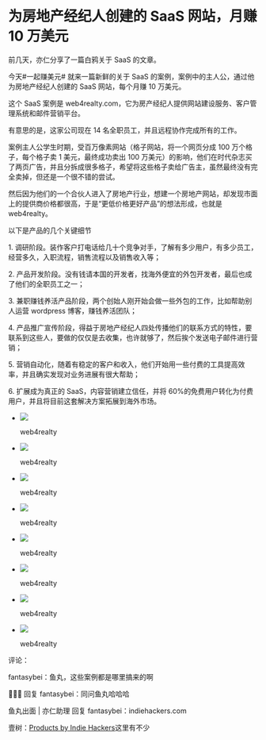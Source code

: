# 为房地产经纪人创建的 SaaS 网站，月赚 10 万美元

前几天，亦仁分享了一篇白鸦关于 SaaS 的文章。

今天#一起赚美元# 就来一篇新鲜的关于 SaaS 的案例，案例中的主人公，通过他为房地产经纪人创建的 SaaS 网站，每个月赚 10 万美元。

这个 SaaS 案例是 web4realty.com，它为房产经纪人提供网站建设服务、客户管理系统和邮件营销平台。

有意思的是，这家公司现在 14 名全职员工，并且远程协作完成所有的工作。

案例主人公学生时期，受百万像素网站（格子网站，将一个网页分成 100 万个格子，每个格子卖 1 美元，最终成功卖出 100 万美元）的影响，他们在时代杂志买了两页广告，并且分拆成很多格子，希望将这些格子卖给广告主，虽然最终没有完全卖掉，但还是一个很不错的尝试。

然后因为他们的一个合伙人进入了房地产行业，想建一个房地产网站，却发现市面上的提供商价格都很高，于是“更低价格更好产品”的想法形成，也就是 web4realty。

以下是产品的几个关键细节

1\. 调研阶段。装作客户打电话给几十个竞争对手，了解有多少用户，有多少员工，经营多久，入职流程，销售流程以及销售收入等；

2\. 产品开发阶段。没有钱请本国的开发者，找海外便宜的外包开发者，最后也成了他们的全职员工之一；

3\. 兼职赚钱养活产品阶段，两个创始人刚开始会做一些外包的工作，比如帮助别人运营 wordpress 博客，赚钱养活团队；

4\. 产品推广宣传阶段，得益于房地产经纪人四处传播他们的联系方式的特性，要联系到这些人，要做的仅仅是去收集，也许就够了，然后挨个发送电子邮件进行营销；

5\. 营销自动化，随着有稳定的客户和收入，他们开始用一些付费的工具提高效率，并且确实发现对业务进展有很大帮助；

6\. 扩展成为真正的 SaaS，内容营销建立信任，并将 60%的免费用户转化为付费用户，并且将目前这套解决方案拓展到海外市场。

*   ![](img/65252fb5b0523da9378069369ecd3372.jpg)

    web4realty

*   ![](img/4f49a3bd7a11b7d289f6c216d0570209.jpg)

    web4realty

*   ![](img/68b6d16c9b2272d02660f86475b21b1c.jpg)

    web4realty

*   ![](img/cd8bba263227aa1a527d731a8ddb03dd.jpg)

    web4realty

*   ![](img/a6085406c6d42e778dbb958cb62e4679.jpg)

    web4realty

*   ![](img/1cfcd39b44a9b643f108dc84c4e7663f.jpg)

    web4realty

*   ![](img/2f1b17db30ca9142d0685d48a0b6598d.jpg)

    web4realty

*   ![](img/378356cbab2867a5b0ab883b09bbc808.jpg)

    web4realty

评论：

fantasybei：鱼丸，这些案例都是哪里搞来的啊

🐶🐶🐶 回复 fantasybei：同问鱼丸哈哈哈

鱼丸出面 | 亦仁助理 回复 fantasybei：indiehackers.com

壹树：[Products by Indie Hackers](https://www.indiehackers.com/products)这里有不少